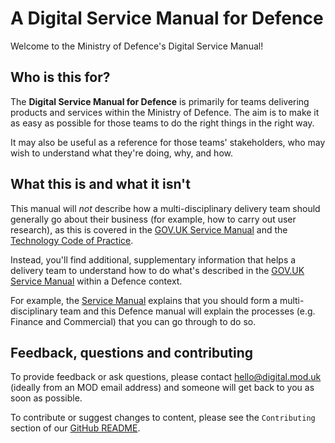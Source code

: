 # A Digital Service Manual for Defence

Welcome to the Ministry of Defence's Digital Service Manual! 

## Who is this for?

The **Digital Service Manual for Defence** is primarily for teams delivering products and services within the Ministry of Defence. The aim is to make it as easy as possible for those teams to do the right things in the right way. 

It may also be useful as a reference for those teams' stakeholders, who may wish to understand what they're doing, why, and how. 

## What this is and what it isn't

This manual will *not* describe how a multi-disciplinary delivery team should generally go about their business (for example, how to carry out user research), as this is covered in the [GOV.UK Service Manual][1] and the [Technology Code of Practice][2]. 

Instead, you'll find additional, supplementary information that helps a delivery team to understand how to do what's described in the [GOV.UK Service Manual][1] within a Defence context. 

For example, the [Service Manual][1] explains that you should form a multi-disciplinary team and this Defence manual will explain the processes (e.g. Finance and Commercial) that you can go through to do so. 

[1]: https://www.gov.uk/service-manual/ "GOV.UK Service Manual"
[2]: https://www.gov.uk/government/publications/technology-code-of-practice/technology-code-of-practice "Technology Code of Practice"

## Feedback, questions and contributing

To provide feedback or ask questions, please contact hello@digital.mod.uk (ideally from an MOD email address) and someone will get back to you as soon as possible. 

To contribute or suggest changes to content, please see the `Contributing` section of our [GitHub README](https://github.com/defencedigital/digital-service-manual).
